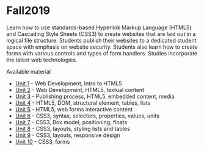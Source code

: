 # Fall2019
Learn how to use standards-based Hyperlink Markup Language (HTML5) and Cascading Style Sheets (CSS3) to create websites that are laid out in a logical file structure. Students publish their websites to a dedicated student space with emphasis on website security. Students also learn how to create forms with various controls and types of form handlers. Studies incorporate the latest web technologies.

Available material 
* [Unit 1](https://github.com/ebajcar/Fall2019/blob/notes10049/unit1.md) - Web Development, Intro to HTML5
* [Unit 2](https://github.com/ebajcar/Fall2019/blob/notes10049/unit2.md) - Web Development, HTML5, textual content
* [Unit 3](https://github.com/ebajcar/Fall2019/blob/notes10049/unit3.md) - Publishing process, HTML5, embedded content, media
* [Unit 4](https://github.com/ebajcar/Fall2019/blob/notes10049/unit4.md) - HTML5, DOM, structural element, tables, lists
* [Unit 5](https://github.com/ebajcar/Fall2019/blob/notes10049/unit5.md) - HTML5, web forms interactive content
* [Unit 6](https://github.com/ebajcar/Fall2019/blob/notes10049/unit6.md) - CSS3, syntax, selectors, properties, values, units
* [Unit 7](https://github.com/ebajcar/Fall2019/blob/notes10049/unit7.md) - CSS3, Box model, positioning, floats
* [Unit 8](https://github.com/ebajcar/Fall2019/blob/notes10049/unit8.md) - CSS3, layouts, styling lists and tables
* [Unit 9](https://github.com/ebajcar/Fall2019/blob/notes10049/unit9.md) - CSS3, layouts, responsive design
* [Unit 10](https://github.com/ebajcar/Fall2019/blob/notes10049/unit10.md) - CSS3, forms



<!--stackedit_data:
eyJoaXN0b3J5IjpbLTI2Mzk4MjE0MSwtMTA3OTE2NTQxMSwxMD
E2NDI5OTI4XX0=
-->
